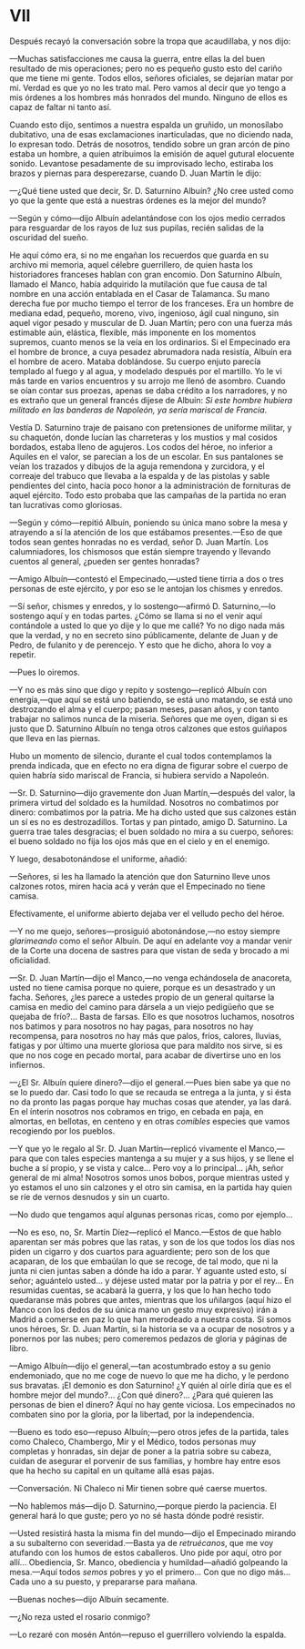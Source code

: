 # VII

Después recayó la conversación sobre la tropa que acaudillaba, y nos dijo:

—Muchas satisfacciones me causa la guerra, entre ellas la del buen resultado de
mis operaciones; pero no es pequeño gusto esto del cariño que me tiene mi
gente. Todos ellos, señores oficiales, se dejarían matar por mí. Verdad es que
yo no les trato mal. Pero vamos al decir que yo tengo a mis órdenes a los
hombres más honrados del mundo. Ninguno de ellos es capaz de faltar ni tanto
así.

Cuando esto dijo, sentimos a nuestra espalda un gruñido, un monosílabo
dubitativo, una de esas exclamaciones inarticuladas, que no diciendo nada, lo
expresan todo. Detrás de nosotros, tendido sobre un gran arcón de pino estaba
un hombre, a quien atribuimos la emisión de aquel gutural elocuente sonido.
Levantose pesadamente de su improvisado lecho, estiraba los brazos y piernas
para desperezarse, cuando D. Juan Martín le dijo:

—¿Qué tiene usted que decir, Sr. D. Saturnino Albuín? ¿No cree usted como yo
que la gente que está a nuestras órdenes es la mejor del mundo?

—Según y cómo—dijo Albuín adelantándose con los ojos medio cerrados para
resguardar de los rayos de luz sus pupilas, recién salidas de la oscuridad del
sueño.

He aquí cómo era, si no me engañan los recuerdos que guarda en su archivo mi
memoria, aquel célebre guerrillero, de quien hasta los historiadores franceses
hablan con gran encomio. Don Saturnino Albuín, llamado el Manco, había
adquirido la mutilación que fue causa de tal nombre en una acción entablada en
el Casar de Talamanca. Su mano derecha fue por mucho tiempo el terror de los
franceses. Era un hombre de mediana edad, pequeño, moreno, vivo, ingenioso,
ágil cual ninguno, sin aquel vigor pesado y muscular de D. Juan Martín; pero
con una fuerza más estimable aún, elástica, flexible, más imponente en los
momentos supremos, cuanto menos se la veía en los ordinarios. Si el Empecinado
era el hombre de bronce, a cuya pesadez abrumadora nada resistía, Albuín era el
hombre de acero. Mataba doblándose. Su cuerpo enjuto parecía templado al fuego
y al agua, y modelado después por el martillo. Yo le vi más tarde en varios
encuentros y su arrojo me llenó de asombro. Cuando se oían contar sus proezas,
apenas se daba crédito a los narradores, y no es extraño que un general francés
dijese de Albuín: *Si este hombre hubiera militado en las banderas de Napoleón,
ya sería mariscal de Francia*.

Vestía D. Saturnino traje de paisano con pretensiones de uniforme militar, y su
chaquetón, donde lucían las charreteras y los mustios y mal cosidos bordados,
estaba lleno de agujeros. Los codos del héroe, no inferior a Aquiles en el
valor, se parecían a los de un escolar. En sus pantalones se veían los trazados
y dibujos de la aguja remendona y zurcidora, y el correaje del trabuco que
llevaba a la espalda y de las pistolas y sable pendientes del cinto, hacía poco
honor a la administración de fornituras de aquel ejército. Todo esto probaba
que las campañas de la partida no eran tan lucrativas como gloriosas.

—Según y cómo—repitió Albuín, poniendo su única mano sobre la mesa y atrayendo
a sí la atención de los que estábamos presentes.—Eso de que todos sean gentes
honradas no es verdad, señor D. Juan Martín. Los calumniadores, los chismosos
que están siempre trayendo y llevando cuentos al general, ¿pueden ser gentes
honradas?

—Amigo Albuín—contestó el Empecinado,—usted tiene tirria a dos o tres personas
de este ejército, y por eso se le antojan los chismes y enredos.

—Sí señor, chismes y enredos, y lo sostengo—afirmó D. Saturnino,—lo sostengo
aquí y en todas partes. ¿Cómo se llama si no el venir aquí contándole a usted
lo que yo dije y lo que me callé? Yo no digo nada más que la verdad, y no en
secreto sino públicamente, delante de Juan y de Pedro, de fulanito y de
perencejo. Y esto que he dicho, ahora lo voy a repetir.

—Pues lo oiremos.

—Y no es más sino que digo y repito y sostengo—replicó Albuín con energía,—que
aquí se está uno batiendo, se está uno matando, se está uno destrozando el alma
y el cuerpo; pasan meses, pasan años, y con tanto trabajar no salimos nunca de
la miseria. Señores que me oyen, digan si es justo que D. Saturnino Albuín no
tenga otros calzones que estos guiñapos que lleva en las piernas.

Hubo un momento de silencio, durante el cual todos contemplamos la prenda
indicada, que en efecto no era digna de figurar sobre el cuerpo de quien habría
sido mariscal de Francia, si hubiera servido a Napoleón.

—Sr. D. Saturnino—dijo gravemente don Juan Martín,—después del valor, la
primera virtud del soldado es la humildad. Nosotros no combatimos por dinero:
combatimos por la patria. Me ha dicho usted que sus calzones están un sí es no
es destrozadillos. Tortas y pan pintado, amigo D. Saturnino. La guerra trae
tales desgracias; el buen soldado no mira a su cuerpo, señores: el bueno
soldado no fija los ojos más que en el cielo y en el enemigo.

Y luego, desabotonándose el uniforme, añadió:

—Señores, si les ha llamado la atención que don Saturnino lleve unos calzones
rotos, miren hacia acá y verán que el Empecinado no tiene camisa.

Efectivamente, el uniforme abierto dejaba ver el velludo pecho del héroe.

—Y no me quejo, señores—prosiguió abotonándose,—no estoy siempre *glarimeando*
como el señor Albuín. De aquí en adelante voy a mandar venir de la Corte una
docena de sastres para que vistan de seda y brocado a mi oficialidad.

—Sr. D. Juan Martín—dijo el Manco,—no venga echándosela de anacoreta, usted no
tiene camisa porque no quiere, porque es un desastrado y un facha. Señores,
¿les parece a ustedes propio de un general quitarse la camisa en medio del
camino para dársela a un viejo pedigüeño que se quejaba de frío?... Basta de
farsas. Ello es que nosotros luchamos, nosotros nos batimos y para nosotros no
hay pagas, para nosotros no hay recompensa, para nosotros no hay más que palos,
fríos, calores, lluvias, fatigas y por último una muerte gloriosa que para
maldito nos sirve, si es que no nos coge en pecado mortal, para acabar de
divertirse uno en los infiernos.

—¿El Sr. Albuín quiere dinero?—dijo el general.—Pues bien sabe ya que no se lo
puedo dar. Casi todo lo que se recauda se entrega a la junta, y si ésta no da
pronto las pagas porque hay muchas cosas que atender, ya las dará. En el
ínterin nosotros nos cobramos en trigo, en cebada en paja, en almortas, en
bellotas, en centeno y en otras *comibles* especies que vamos recogiendo por
los pueblos.

—Y que yo le regalo al Sr. D. Juan Martín—replicó vivamente el Manco,—para que
con tales especies mantenga a su mujer y a sus hijos, y se llene el buche a sí
propio, y se vista y calce... Pero voy a lo principal... ¡Ah, señor general de
mi alma! Nosotros somos unos bobos, porque mientras usted y yo estamos el uno
sin calzones y el otro sin camisa, en la partida hay quien se ríe de vernos
desnudos y sin un cuarto.

—No dudo que tengamos aquí algunas personas ricas, como por ejemplo...

—No es eso, no, Sr. Martín Díez—replicó el Manco.—Estos de que hablo aparentan
ser más pobres que las ratas, y son de los que todos los días nos piden un
cigarro y dos cuartos para aguardiente; pero son de los que acaparan, de los
que embaúlan lo que se recoge, de tal modo, que ni la junta ni cien juntas
saben a dónde ha ido a parar. Y aguante usted esto, sí señor; aguántelo
usted... y déjese usted matar por la patria y por el rey... En resumidas
cuentas, se acabará la guerra, y los que lo han hecho todo quedaranse más
pobres que antes, mientras que los uñilargos (aquí hizo el Manco con los dedos
de su única mano un gesto muy expresivo) irán a Madrid a comerse en paz lo que
han merodeado a nuestra costa. Si somos unos héroes, Sr. D. Juan Martín, si la
historia se va a ocupar de nosotros y a ponernos por las nubes; pero comeremos
pedazos de gloria y páginas de libro.

—Amigo Albuín—dijo el general,—tan acostumbrado estoy a su genio endemoniado,
que no me coge de nuevo lo que me ha dicho, y le perdono sus bravatas. ¡El
demonio es don Saturnino! ¿Y quién al oírle diría que es el hombre mejor del
mundo?... ¿Con qué dinero?... ¿Para qué quieren las personas de bien el dinero?
Aquí no hay gente viciosa. Los empecinados no combaten sino por la gloria, por
la libertad, por la independencia.

—Bueno es todo eso—repuso Albuín;—pero otros jefes de la partida, tales como
Chaleco, Chambergo, Mir y el Médico, todos personas muy completas y honradas,
sin dejar de poner a la patria sobre su cabeza, cuidan de asegurar el porvenir
de sus familias, y hombre hay entre esos que ha hecho su capital en un quítame
allá esas pajas.

—Conversación. Ni Chaleco ni Mir tienen sobre qué caerse muertos.

—No hablemos más—dijo D. Saturnino,—porque pierdo la paciencia. El general
hará lo que guste; pero yo no sé hasta dónde podré resistir.

—Usted resistirá hasta la misma fin del mundo—dijo el Empecinado mirando a su
subalterno con severidad.—Basta ya de *retruécanos*, que me voy atufando con los
humos de estos caballeros. Uno pide por aquí, otro por allí... Obediencia, Sr.
Manco, obediencia y humildad—añadió golpeando la mesa.—Aquí todos *semos*
pobres y yo el primero... Con que no digo más... Cada uno a su puesto,
y prepararse para mañana.

—Buenas noches—dijo Albuín secamente.

—¿No reza usted el rosario conmigo?

—Lo rezaré con mosén Antón—repuso el guerrillero volviendo la espalda.

